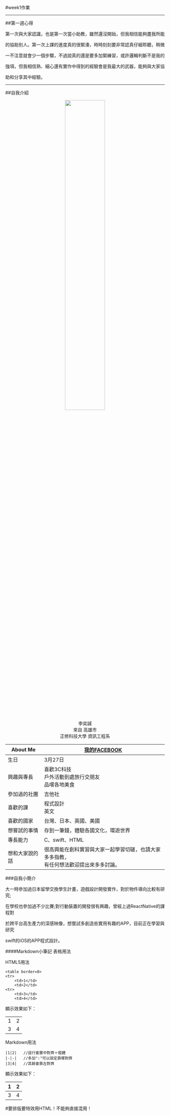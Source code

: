#week1作業
<!--我是分隔線-->
***
##第一週心得


第一次與大家認識，也是第一次當小助教，雖然還沒開始，但我相信能夠盡我所能

的協助別人。第一次上課的進度真的很緊湊，時時刻刻要非常認真仔細聆聽，稍微

一不注意就會少一個步驟，不過說真的還是要多加緊練習，或許邏輯判斷不是我的

強項，但我相信熟、細心還有實作中得到的經驗會是我最大的武器，能夠與大家協

助和分享其中經驗。

<!--斷行ENTER-->

<!--我是分隔線-->
***
##自我介紹


<div align="center">
 <img src=https://goo.gl/OTEM1M height="50%" width="50%"><br>
 李奕諴<br>
 來自 高雄市<br>
 正修科技大學 資訊工程系<br>
</div>



|About Me	 | 	[我的FACEBOOK](http://goo.gl/QCKEUc)   |
|------------|-------------|
|生日	   	 |3月27日|
|興趣與專長	 |喜歡3C科技<br>	戶外活動到處旅行交朋友<br>品嚐各地美食<br>|
|參加過的社團	 |吉他社|
|喜歡的課		 |程式設計<br>	英文|
|喜歡的國家	 |台灣、日本、英國、美國|
|想嘗試的事情	 |存到一筆錢，體驗各國文化，環遊世界|
|專長能力		 |C、swift、HTML|
|想和大家說的話|很高興能在創科實習與大家一起學習切磋，也請大家多多指教，<br>有任何想法歡迎提出來多多討論。|


###自我小簡介

大一時參加過日本留學交換學生計畫，遊戲設計開發實作，對於物件導向比較有研究;

在學校也參加過不少比賽;對行動裝置的開發很有興趣，曾經上過ReactNative的課程對

於跨平台高生產力的深感映像，想嘗試多創造些實用有趣的APP，目前正在學習與研究

swift的iOS的APP程式設計。





<!--這是註解-->

####Markdown小筆記
表格用法

HTML5用法

	<table border=0>
	<tr>
		<td>1</td>
		<td>2</td>
	<tr>
		<td>3</td>
		<td>4</td>

顯示效果如下：
</table>
<table border=0>
<tr>
	<td>1</td>
	<td>2</td>
<tr>
	<td>3</td>
	<td>4</td>
</table>

Markdown用法

	|1|2|	//這行會置中對齊＋粗體
	|-|-|	//多加":"可以設定靠哪對齊
	|3|4|	//其餘會靠左對齊

顯示效果如下：

|1|2|
|-|-|
|3|4|

#要排版要特效用HTML！不能夠直接混用！